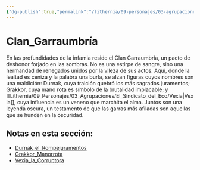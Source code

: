 ```yaml
---
{"dg-publish":true,"permalink":"/lithernia/09-personajes/03-agrupaciones/clan-garraumbria/home/"}
---
```


# Clan_Garraumbría

En las profundidades de la infamia reside el Clan Garraumbría, un pacto de deshonor forjado en las sombras. No es una estirpe de sangre, sino una hermandad de renegados unidos por la vileza de sus actos. Aquí, donde la lealtad es ceniza y la palabra una burla, se alzan figuras cuyos nombres son una maldición: Durnak, cuya traición quebró los más sagrados juramentos; Grakkor, cuya mano rota es símbolo de la brutalidad implacable; y [[Lithernia/09_Personajes/03_Agrupaciones/El_Sindicato_del_Eco/Vexia\|Vexia]], cuya influencia es un veneno que marchita el alma. Juntos son una leyenda oscura, un testamento de que las garras más afiladas son aquellas que se hunden en la oscuridad.

## Notas en esta sección:
- [Durnak_el_Rompejuramentos](./Durnak_el_Rompejuramentos.md)
- [Grakkor_Manorrota](./Grakkor_Manorrota.md)
- [Vexia_la_Corruptora](./Vexia_la_Corruptora.md)


